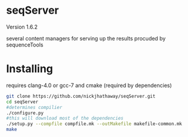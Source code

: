 seqServer
================
Version 1.6.2

several content managers for serving up the results procuded by sequenceTools 

# Installing


requires clang-4.0 or gcc-7 and cmake (required by dependencies)

```bash
git clone https://github.com/nickjhathaway/seqServer.git
cd seqServer 
#determines compilier
./configure.py
#this will download most of the dependencies 
./setup.py --compfile compfile.mk --outMakefile makefile-common.mk
make 
```
